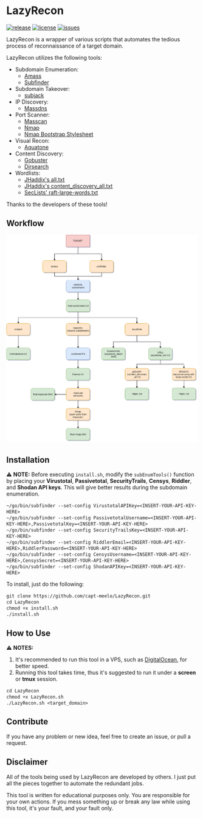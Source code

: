# LazyRecon
[![release](https://img.shields.io/github/release/capt-meelo/LazyRecon.svg?label=version&style=flat)](https://github.com/capt-meelo/LazyRecon/releases)
[![license](https://img.shields.io/github/license/capt-meelo/LazyRecon.svg?style=flat)](https://github.com/capt-meelo/LazyRecon/blob/master/LICENSE)
[![issues](https://img.shields.io/github/issues-raw/capt-meelo/LazyRecon.svg?style=flat)](https://github.com/capt-meelo/LazyRecon/issues?q=is:issue+is:open)

LazyRecon is a wrapper of various scripts that automates the tedious process of reconnaissance of a target domain. 

LazyRecon utilizes the following tools:
- Subdomain Enumeration:
  - [Amass](https://github.com/OWASP/Amass)
  - [Subfinder](https://github.com/subfinder/subfinder)
- Subdomain Takeover:
  - [subjack](https://github.com/haccer/subjack) 
- IP Discovery:
  - [Massdns](https://github.com/blechschmidt/massdns)
- Port Scanner:
  - [Masscan](https://github.com/robertdavidgraham/masscan)
  - [Nmap](https://nmap.org/)
  - [Nmap Bootstrap Stylesheet](https://github.com/honze-net/nmap-bootstrap-xsl/)
- Visual Recon:
  - [Aquatone](https://github.com/michenriksen/aquatone)
- Content Discovery:
  - [Gobuster](https://github.com/OJ/gobuster)
  - [Dirsearch](https://github.com/maurosoria/dirsearch)
- Wordlists:
  - [JHaddix's all.txt](https://gist.github.com/jhaddix/f64c97d0863a78454e44c2f7119c2a6a)
  - [JHaddix's content_discovery_all.txt](https://gist.github.com/jhaddix/b80ea67d85c13206125806f0828f4d10)
  - [SecLists' raft-large-words.txt](https://github.com/danielmiessler/SecLists/blob/master/Discovery/Web-Content/raft-large-words.txt)
  

Thanks to the developers of these tools!

## Workflow
![Flow](workflow.png)


## Installation
:warning: **NOTE:** Before executing `install.sh`, modify the `subEnumTools()` function by placing your **Virustotal**, **Passivetotal**, **SecurityTrails**, **Censys**, **Riddler**, and **Shodan API keys**. This will give better results during the subdomain enumeration.
```
~/go/bin/subfinder --set-config VirustotalAPIKey=<INSERT-YOUR-API-KEY-HERE>
~/go/bin/subfinder --set-config PassivetotalUsername=<INSERT-YOUR-API-KEY-HERE>,PassivetotalKey=<INSERT-YOUR-API-KEY-HERE>
~/go/bin/subfinder --set-config SecurityTrailsKey=<INSERT-YOUR-API-KEY-HERE>
~/go/bin/subfinder --set-config RiddlerEmail=<INSERT-YOUR-API-KEY-HERE>,RiddlerPassword=<INSERT-YOUR-API-KEY-HERE>
~/go/bin/subfinder --set-config CensysUsername=<INSERT-YOUR-API-KEY-HERE>,CensysSecret=<INSERT-YOUR-API-KEY-HERE>
~/go/bin/subfinder --set-config ShodanAPIKey=<INSERT-YOUR-API-KEY-HERE>
```
To install, just do the following:
```
git clone https://github.com/capt-meelo/LazyRecon.git
cd LazyRecon
chmod +x install.sh
./install.sh
```

## How to Use
:warning: **NOTES:** 
1. It's recommended to run this tool in a VPS, such as [DigitalOcean](https://www.digitalocean.com/?refcode=f7f86614e1b3), for better speed.
2. Running this tool takes time, thus it's suggested to run it under a **screen** or **tmux** session.
```
cd LazyRecon
chmod +x LazyRecon.sh
./LazyRecon.sh <target_domain>
```


## Contribute

If you have any problem or new idea, feel free to create an issue, or pull a request.


## Disclaimer
All of the tools being used by LazyRecon are developed by others. I just put all the pieces together to automate the redundant jobs.

This tool is written for educational purposes only. You are responsible for your own actions. If you mess something up or break any law while using this tool, it's your fault, and your fault only.
